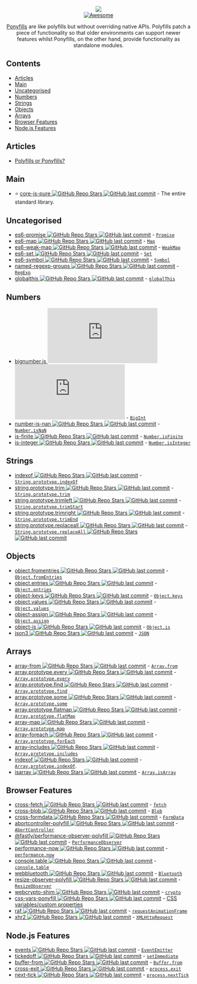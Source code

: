 <div align="center">
  <img src="https://github.com/Richienb/awesome-ponyfills/raw/master/media/Title.svg"/>
  <br>
  <a href="https://awesome.re">
	  <img src="https://awesome.re/badge-flat.svg" alt="Awesome">
  </a>
    <p><a href="https://ponyfill.com">Ponyfills</a> are like polyfills but without overriding native APIs. Polyfills patch a piece of functionality so that older environments can support newer features whilst Ponyfills, on the other hand, provide functionality as standalone modules.</p>
</div>

## Contents

- [Articles](#articles)
- [Main](#main)
- [Uncategorised](#uncategorised)
- [Numbers](#numbers)
- [Strings](#strings)
- [Objects](#objects)
- [Arrays](#arrays)
- [Browser Features](#browser-features)
- [Node.js Features](#nodejs-features)

## Articles

- [Polyfills or Ponyfills?](https://ponyfoo.com/articles/polyfills-or-ponyfills)

## Main

- ⭐️ [core-js-pure ![GitHub Repo Stars](https://img.shields.io/github/stars/zloirock/core-js) ![GitHub last commit](https://img.shields.io/github/last-commit/zloirock/core-js)](https://github.com/zloirock/core-js) - The entire standard library.

## Uncategorised

- [es6-promise ![GitHub Repo Stars](https://img.shields.io/github/stars/stefanpenner/es6-promise) ![GitHub last commit](https://img.shields.io/github/last-commit/stefanpenner/es6-promise)](https://github.com/stefanpenner/es6-promise) - [`Promise`](https://developer.mozilla.org/en-US/docs/Web/JavaScript/Reference/Global_Objects/Promise)
- [es6-map ![GitHub Repo Stars](https://img.shields.io/github/stars/medikoo/es6-map) ![GitHub last commit](https://img.shields.io/github/last-commit/medikoo/es6-map)](https://github.com/medikoo/es6-map) - [`Map`](https://developer.mozilla.org/en-US/docs/Web/JavaScript/Reference/Global_Objects/Map)
- [es6-weak-map ![GitHub Repo Stars](https://img.shields.io/github/stars/medikoo/es6-weak-map) ![GitHub last commit](https://img.shields.io/github/last-commit/medikoo/es6-weak-map)](https://github.com/medikoo/es6-weak-map) - [`WeakMap`](https://developer.mozilla.org/en-US/docs/Web/JavaScript/Reference/Global_Objects/WeakMap)
- [es6-set ![GitHub Repo Stars](https://img.shields.io/github/stars/medikoo/es6-set) ![GitHub last commit](https://img.shields.io/github/last-commit/medikoo/es6-set)](https://github.com/medikoo/es6-set) - [`Set`](https://developer.mozilla.org/en-US/docs/Web/JavaScript/Reference/Global_Objects/Set)
- [es6-symbol ![GitHub Repo Stars](https://img.shields.io/github/stars/medikoo/es6-symbol) ![GitHub last commit](https://img.shields.io/github/last-commit/medikoo/es6-symbol)](https://github.com/medikoo/es6-symbol) - [`Symbol`](https://developer.mozilla.org/en-US/docs/Web/JavaScript/Reference/Global_Objects/Symbol)
- [named-regexp-groups ![GitHub Repo Stars](https://img.shields.io/github/stars/commenthol/named-regexp-groups) ![GitHub last commit](https://img.shields.io/github/last-commit/commenthol/named-regexp-groups)](https://github.com/commenthol/named-regexp-groups) - [`RegExp`](https://developer.mozilla.org/en-US/docs/Web/JavaScript/Reference/Global_Objects/RegExp)
- [globalthis ![GitHub Repo Stars](https://img.shields.io/github/stars/ljharb/System.global) ![GitHub last commit](https://img.shields.io/github/last-commit/ljharb/System.global)](https://github.com/ljharb/System.global) - [`globalThis`](https://developer.mozilla.org/en-US/docs/Web/JavaScript/Reference/Global_Objects/globalThis)

## Numbers

- [bignumber.js ![GitHub Repo Stars](https://img.shields.io/github/stars/MikeMcl/bignumber.js) ![GitHub last commit](https://img.shields.io/github/last-commit/MikeMcl/bignumber.js)](https://github.com/MikeMcl/bignumber.js) - [`BigInt`](https://developer.mozilla.org/en-US/docs/Web/JavaScript/Reference/Global_Objects/BigInt)
- [number-is-nan ![GitHub Repo Stars](https://img.shields.io/github/stars/sindresorhus/number-is-nan) ![GitHub last commit](https://img.shields.io/github/last-commit/sindresorhus/number-is-nan)](https://github.com/sindresorhus/number-is-nan) - [`Number.isNaN`](https://developer.mozilla.org/en-US/docs/Web/JavaScript/Reference/Global_Objects/Number/isNaN)
- [is-finite ![GitHub Repo Stars](https://img.shields.io/github/stars/sindresorhus/is-finite) ![GitHub last commit](https://img.shields.io/github/last-commit/sindresorhus/is-finite)](https://github.com/sindresorhus/is-finite) - [`Number.isFinite`](https://developer.mozilla.org/en-US/docs/Web/JavaScript/Reference/Global_Objects/Number/isFinite)
- [is-integer ![GitHub Repo Stars](https://img.shields.io/github/stars/parshap/js-is-integer) ![GitHub last commit](https://img.shields.io/github/last-commit/parshap/js-is-integer)](https://github.com/parshap/js-is-integer) - [`Number.isInteger`](https://developer.mozilla.org/en-US/docs/Web/JavaScript/Reference/Global_Objects/Number/isInteger)

## Strings

- [indexof ![GitHub Repo Stars](https://img.shields.io/github/stars/component/indexof) ![GitHub last commit](https://img.shields.io/github/last-commit/component/indexof)](https://github.com/component/indexof) - [`String.prototype.indexOf`](https://developer.mozilla.org/en-US/docs/Web/JavaScript/Reference/Global_Objects/String/indexOf)
- [string.prototype.trim ![GitHub Repo Stars](https://img.shields.io/github/stars/es-shims/String.prototype.trim) ![GitHub last commit](https://img.shields.io/github/last-commit/es-shims/String.prototype.trim)](https://github.com/es-shims/String.prototype.trim) - [`String.prototype.trim`](https://developer.mozilla.org/en-US/docs/Web/JavaScript/Reference/Global_Objects/String/Trim)
- [string.prototype.trimleft ![GitHub Repo Stars](https://img.shields.io/github/stars/es-shims/String.prototype.trimleft) ![GitHub last commit](https://img.shields.io/github/last-commit/es-shims/String.prototype.trimleft)](https://github.com/es-shims/String.prototype.trimleft) - [`String.prototype.trimStart`](https://developer.mozilla.org/en-US/docs/Web/JavaScript/Reference/Global_Objects/String/TrimStart)
- [string.prototype.trimright ![GitHub Repo Stars](https://img.shields.io/github/stars/es-shims/String.prototype.trimright) ![GitHub last commit](https://img.shields.io/github/last-commit/es-shims/String.prototype.trimright)](https://github.com/es-shims/String.prototype.trimright) - [`String.prototype.trimEnd`](https://developer.mozilla.org/en-US/docs/Web/JavaScript/Reference/Global_Objects/String/TrimEnd)
- [string.prototype.replaceall ![GitHub Repo Stars](https://img.shields.io/github/stars/es-shims/String.prototype.replaceAll) ![GitHub last commit](https://img.shields.io/github/last-commit/es-shims/String.prototype.replaceAll)](https://github.com/es-shims/String.prototype.replaceAll) - [`String.prototype.replaceAll` ![GitHub Repo Stars](https://img.shields.io/github/stars/tc39/proposal-string-replaceall) ![GitHub last commit](https://img.shields.io/github/last-commit/tc39/proposal-string-replaceall)](https://github.com/tc39/proposal-string-replaceall)

## Objects

- [object.fromentries ![GitHub Repo Stars](https://img.shields.io/github/stars/es-shims/Object.fromEntries) ![GitHub last commit](https://img.shields.io/github/last-commit/es-shims/Object.fromEntries)](https://github.com/es-shims/Object.fromEntries) - [`Object.fromEntries`](https://developer.mozilla.org/en-US/docs/Web/JavaScript/Reference/Global_Objects/Object/fromEntries)
- [object.entries ![GitHub Repo Stars](https://img.shields.io/github/stars/es-shims/Object.entries) ![GitHub last commit](https://img.shields.io/github/last-commit/es-shims/Object.entries)](https://github.com/es-shims/Object.entries) - [`Object.entries`](https://developer.mozilla.org/en-US/docs/Web/JavaScript/Reference/Global_Objects/Object/entries)
- [object-keys ![GitHub Repo Stars](https://img.shields.io/github/stars/ljharb/object-keys) ![GitHub last commit](https://img.shields.io/github/last-commit/ljharb/object-keys)](https://github.com/ljharb/object-keys) - [`Object.keys`](https://developer.mozilla.org/en-US/docs/Web/JavaScript/Reference/Global_Objects/Object/keys)
- [object.values ![GitHub Repo Stars](https://img.shields.io/github/stars/es-shims/Object.values) ![GitHub last commit](https://img.shields.io/github/last-commit/es-shims/Object.values)](https://github.com/es-shims/Object.values) - [`Object.values`](https://developer.mozilla.org/en-US/docs/Web/JavaScript/Reference/Global_Objects/Object/values)
- [object-assign ![GitHub Repo Stars](https://img.shields.io/github/stars/sindresorhus/object-assign) ![GitHub last commit](https://img.shields.io/github/last-commit/sindresorhus/object-assign)](https://github.com/sindresorhus/object-assign) - [`Object.assign`](https://developer.mozilla.org/en-US/docs/Web/JavaScript/Reference/Global_Objects/Object/assign)
- [object-is ![GitHub Repo Stars](https://img.shields.io/github/stars/es-shims/object-is) ![GitHub last commit](https://img.shields.io/github/last-commit/es-shims/object-is)](https://github.com/es-shims/object-is) - [`Object.is`](https://developer.mozilla.org/en-US/docs/Web/JavaScript/Reference/Global_Objects/Object/is)
- [json3 ![GitHub Repo Stars](https://img.shields.io/github/stars/bestiejs/json3) ![GitHub last commit](https://img.shields.io/github/last-commit/bestiejs/json3)](https://github.com/bestiejs/json3) - [`JSON`](https://developer.mozilla.org/en-US/docs/Web/JavaScript/Reference/Global_Objects/JSON)

## Arrays

- [array-from ![GitHub Repo Stars](https://img.shields.io/github/stars/studio-b12/array-from) ![GitHub last commit](https://img.shields.io/github/last-commit/studio-b12/array-from)](https://github.com/studio-b12/array-from) - [`Array.from`](https://developer.mozilla.org/en-US/docs/Web/JavaScript/Reference/Global_Objects/Array/from)
- [array.prototype.every ![GitHub Repo Stars](https://img.shields.io/github/stars/es-shims/Array.prototype.every) ![GitHub last commit](https://img.shields.io/github/last-commit/es-shims/Array.prototype.every)](https://github.com/es-shims/Array.prototype.every) - [`Array.prototype.every`](https://developer.mozilla.org/en-US/docs/Web/JavaScript/Reference/Global_Objects/Array/every)
- [array.prototype.find ![GitHub Repo Stars](https://img.shields.io/github/stars/paulmillr/Array.prototype.find) ![GitHub last commit](https://img.shields.io/github/last-commit/paulmillr/Array.prototype.find)](https://github.com/paulmillr/Array.prototype.find) - [`Array.prototype.find`](https://developer.mozilla.org/en-US/docs/Web/JavaScript/Reference/Global_Objects/Array/find)
- [array.prototype.some ![GitHub Repo Stars](https://img.shields.io/github/stars/es-shims/Array.prototype.some) ![GitHub last commit](https://img.shields.io/github/last-commit/es-shims/Array.prototype.some)](https://github.com/es-shims/Array.prototype.some) - [`Array.prototype.some`](https://developer.mozilla.org/en-US/docs/Web/JavaScript/Reference/Global_Objects/Array/some)
- [array.prototype.flatmap ![GitHub Repo Stars](https://img.shields.io/github/stars/es-shims/Array.prototype.flatMap) ![GitHub last commit](https://img.shields.io/github/last-commit/es-shims/Array.prototype.flatMap)](https://github.com/es-shims/Array.prototype.flatMap) - [`Array.prototype.flatMap`](https://developer.mozilla.org/en-US/docs/Web/JavaScript/Reference/Global_Objects/Array/flatMap)
- [array-map ![GitHub Repo Stars](https://img.shields.io/github/stars/substack/array-map) ![GitHub last commit](https://img.shields.io/github/last-commit/substack/array-map)](https://github.com/substack/array-map) - [`Array.prototype.map`](https://developer.mozilla.org/en-US/docs/Web/JavaScript/Reference/Global_Objects/Array/map)
- [array-foreach ![GitHub Repo Stars](https://img.shields.io/github/stars/twada/array-foreach) ![GitHub last commit](https://img.shields.io/github/last-commit/twada/array-foreach)](https://github.com/twada/array-foreach) - [`Array.prototype.forEach`](https://developer.mozilla.org/en-US/docs/Web/JavaScript/Reference/Global_Objects/Array/forEach)
- [array-includes ![GitHub Repo Stars](https://img.shields.io/github/stars/es-shims/array-includes) ![GitHub last commit](https://img.shields.io/github/last-commit/es-shims/array-includes)](https://github.com/es-shims/array-includes) - [`Array.prototype.includes`](https://developer.mozilla.org/en-US/docs/Web/JavaScript/Reference/Global_Objects/Array/includes)
- [indexof ![GitHub Repo Stars](https://img.shields.io/github/stars/component/indexof) ![GitHub last commit](https://img.shields.io/github/last-commit/component/indexof)](https://github.com/component/indexof) - [`Array.prototype.indexOf`](https://developer.mozilla.org/en-US/docs/Web/JavaScript/Reference/Global_Objects/Array/indexOf).
- [isarray ![GitHub Repo Stars](https://img.shields.io/github/stars/juliangruber/isarray) ![GitHub last commit](https://img.shields.io/github/last-commit/juliangruber/isarray)](https://github.com/juliangruber/isarray) - [`Array.isArray`](https://developer.mozilla.org/en-US/docs/Web/JavaScript/Reference/Global_Objects/Array/isArray)

## Browser Features

- [cross-fetch ![GitHub Repo Stars](https://img.shields.io/github/stars/lquixada/cross-fetch) ![GitHub last commit](https://img.shields.io/github/last-commit/lquixada/cross-fetch)](https://github.com/lquixada/cross-fetch) - [`fetch`](https://developer.mozilla.org/en-US/docs/Web/API/Fetch_API)
- [cross-blob ![GitHub Repo Stars](https://img.shields.io/github/stars/Richienb/cross-blob) ![GitHub last commit](https://img.shields.io/github/last-commit/Richienb/cross-blob)](https://github.com/Richienb/cross-blob) - [`Blob`](https://developer.mozilla.org/en-US/docs/Web/API/Blob)
- [cross-formdata ![GitHub Repo Stars](https://img.shields.io/github/stars/Richienb/cross-formdata) ![GitHub last commit](https://img.shields.io/github/last-commit/Richienb/cross-formdata)](https://github.com/Richienb/cross-formdata) - [`FormData`](https://developer.mozilla.org/en-US/docs/Web/API/FormData)
- [abortcontroller-polyfill ![GitHub Repo Stars](https://img.shields.io/github/stars/mo/abortcontroller-polyfill) ![GitHub last commit](https://img.shields.io/github/last-commit/mo/abortcontroller-polyfill)](https://github.com/mo/abortcontroller-polyfill) - [`AbortController`](https://developer.mozilla.org/en-US/docs/Web/API/AbortController)
- [@fastly/performance-observer-polyfill ![GitHub Repo Stars](https://img.shields.io/github/stars/fastly/performance-observer-polyfill) ![GitHub last commit](https://img.shields.io/github/last-commit/fastly/performance-observer-polyfill)](https://github.com/fastly/performance-observer-polyfill) - [`PerformanceObserver`](https://developer.mozilla.org/en-US/docs/Web/API/PerformanceObserver)
- [performance-now ![GitHub Repo Stars](https://img.shields.io/github/stars/braveg1rl/performance-now) ![GitHub last commit](https://img.shields.io/github/last-commit/braveg1rl/performance-now)](https://github.com/braveg1rl/performance-now) - [`performance.now`](https://developer.mozilla.org/en-US/docs/Web/API/Performance/now)
- [console.table ![GitHub Repo Stars](https://img.shields.io/github/stars/bahmutov/console.table) ![GitHub last commit](https://img.shields.io/github/last-commit/bahmutov/console.table)](https://github.com/bahmutov/console.table) - [`console.table`](https://developer.mozilla.org/en-US/docs/Web/API/Console/table)
- [webbluetooth ![GitHub Repo Stars](https://img.shields.io/github/stars/thegecko/webbluetooth) ![GitHub last commit](https://img.shields.io/github/last-commit/thegecko/webbluetooth)](https://github.com/thegecko/webbluetooth) - [`Bluetooth`](https://developer.mozilla.org/en-US/docs/Web/API/Web_Bluetooth_API)
- [resize-observer-polyfill ![GitHub Repo Stars](https://img.shields.io/github/stars/que-etc/resize-observer-polyfill) ![GitHub last commit](https://img.shields.io/github/last-commit/que-etc/resize-observer-polyfill)](https://github.com/que-etc/resize-observer-polyfill) - [`ResizeObserver`](https://developer.mozilla.org/en-US/docs/Web/API/ResizeObserver)
- [webcrypto-shim ![GitHub Repo Stars](https://img.shields.io/github/stars/vibornoff/webcrypto-shim) ![GitHub last commit](https://img.shields.io/github/last-commit/vibornoff/webcrypto-shim)](https://github.com/vibornoff/webcrypto-shim) - [`crypto`](https://developer.mozilla.org/en-US/docs/Web/API/Web_Crypto_API)
- [css-vars-ponyfill ![GitHub Repo Stars](https://img.shields.io/github/stars/jhildenbiddle/css-vars-ponyfill) ![GitHub last commit](https://img.shields.io/github/last-commit/jhildenbiddle/css-vars-ponyfill)](https://github.com/jhildenbiddle/css-vars-ponyfill/) - [CSS variables/custom properties](https://developer.mozilla.org/en-US/docs/Web/CSS/Using_CSS_custom_properties)
- [raf ![GitHub Repo Stars](https://img.shields.io/github/stars/chrisdickinson/raf) ![GitHub last commit](https://img.shields.io/github/last-commit/chrisdickinson/raf)](https://github.com/chrisdickinson/raf) - [`requestAnimationFrame`](https://developer.mozilla.org/en-US/docs/Web/API/window/requestAnimationFrame)
- [xhr2 ![GitHub Repo Stars](https://img.shields.io/github/stars/pwnall/node-xhr2) ![GitHub last commit](https://img.shields.io/github/last-commit/pwnall/node-xhr2)](https://github.com/pwnall/node-xhr2) - [`XMLHttpRequest`](https://developer.mozilla.org/en-US/docs/Web/API/XMLHttpRequest)

## Node.js Features

- [events ![GitHub Repo Stars](https://img.shields.io/github/stars/Gozala/events) ![GitHub last commit](https://img.shields.io/github/last-commit/Gozala/events)](https://github.com/Gozala/events) - [`EventEmitter`](https://nodejs.org/api/events.html#events_class_eventemitter)
- [tickedoff ![GitHub Repo Stars](https://img.shields.io/github/stars/jamiebuilds/tickedoff) ![GitHub last commit](https://img.shields.io/github/last-commit/jamiebuilds/tickedoff)](https://github.com/jamiebuilds/tickedoff) - [`setImmediate`](https://nodejs.org/api/timers.html#timers_setimmediate_callback_args)
- [buffer-from ![GitHub Repo Stars](https://img.shields.io/github/stars/LinusU/buffer-from) ![GitHub last commit](https://img.shields.io/github/last-commit/LinusU/buffer-from)](https://github.com/LinusU/buffer-from) - [`Buffer.from`](https://nodejs.org/api/buffer.html#buffer_class_method_buffer_from_array)
- [cross-exit ![GitHub Repo Stars](https://img.shields.io/github/stars/Richienb/cross-exit) ![GitHub last commit](https://img.shields.io/github/last-commit/Richienb/cross-exit)](https://github.com/Richienb/cross-exit) - [`process.exit`](https://nodejs.org/api/process.html#process_process_exit_code)
- [next-tick ![GitHub Repo Stars](https://img.shields.io/github/stars/medikoo/next-tick) ![GitHub last commit](https://img.shields.io/github/last-commit/medikoo/next-tick)](https://github.com/medikoo/next-tick) - [`process.nextTick`](https://nodejs.org/api/process.html#process_process_nexttick_callback_args)

